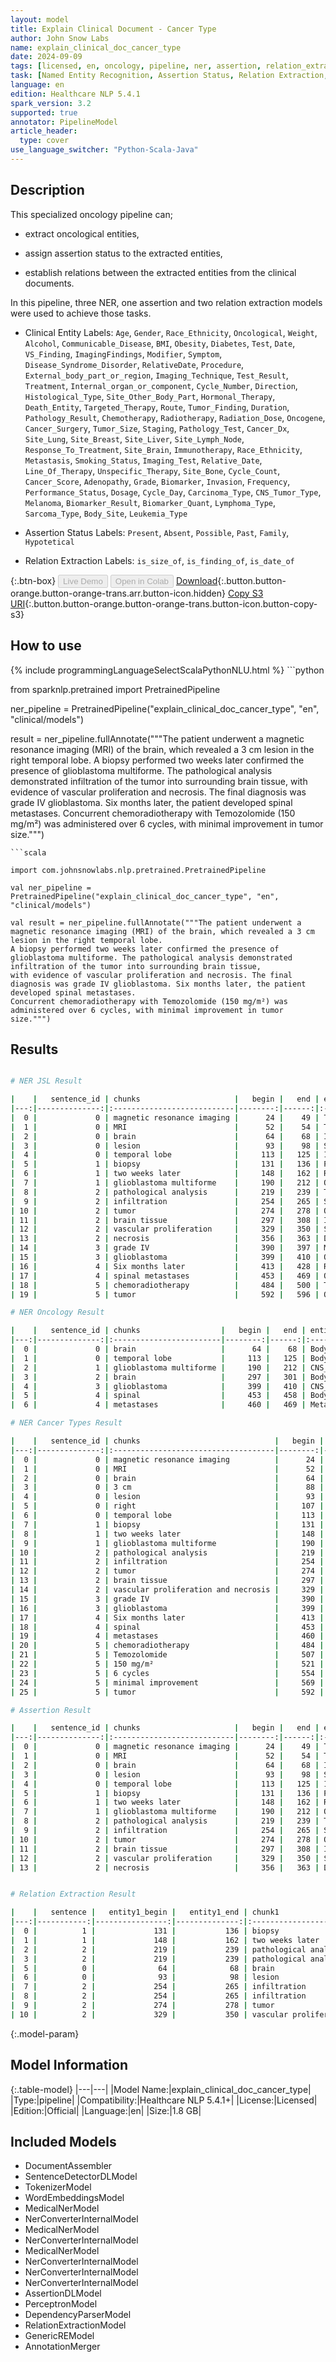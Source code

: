 ```yaml
---
layout: model
title: Explain Clinical Document - Cancer Type
author: John Snow Labs
name: explain_clinical_doc_cancer_type
date: 2024-09-09
tags: [licensed, en, oncology, pipeline, ner, assertion, relation_extraction]
task: [Named Entity Recognition, Assertion Status, Relation Extraction, Pipeline Healthcare]
language: en
edition: Healthcare NLP 5.4.1
spark_version: 3.2
supported: true
annotator: PipelineModel
article_header:
  type: cover
use_language_switcher: "Python-Scala-Java"
---
```


## Description

This specialized oncology pipeline can;

- extract oncological entities,

- assign assertion status to the extracted entities,

- establish relations between the extracted entities from the clinical documents.

In this pipeline, three NER, one assertion and two relation extraction models were used to achieve those tasks.

- Clinical Entity Labels: `Age`, `Gender`, `Race_Ethnicity`, `Oncological`, `Weight`, `Alcohol`, `Communicable_Disease`, `BMI`, `Obesity`, `Diabetes`, `Test`, `Date`,
                          `VS_Finding`, `ImagingFindings`, `Modifier`, `Symptom`, `Disease_Syndrome_Disorder`, `RelativeDate`, `Procedure`, `External_body_part_or_region`,
                          `Imaging_Technique`, `Test_Result`, `Treatment`, `Internal_organ_or_component`, `Cycle_Number`, `Direction`, `Histological_Type`,
                          `Site_Other_Body_Part`, `Hormonal_Therapy`, `Death_Entity`, `Targeted_Therapy`, `Route`, `Tumor_Finding`, `Duration`, `Pathology_Result`,
                          `Chemotherapy`, `Radiotherapy`, `Radiation_Dose`, `Oncogene`, `Cancer_Surgery`, `Tumor_Size`, `Staging`, `Pathology_Test`, `Cancer_Dx`,
                          `Site_Lung`, `Site_Breast`, `Site_Liver`, `Site_Lymph_Node`, `Response_To_Treatment`, `Site_Brain`, `Immunotherapy`, `Race_Ethnicity`,
                          `Metastasis`, `Smoking_Status`, `Imaging_Test`, `Relative_Date`, `Line_Of_Therapy`, `Unspecific_Therapy`, `Site_Bone`, `Cycle_Count`,
                          `Cancer_Score`, `Adenopathy`, `Grade`, `Biomarker`, `Invasion`, `Frequency`, `Performance_Status`, `Dosage`, `Cycle_Day`, `Carcinoma_Type`,
                          `CNS_Tumor_Type`, `Melanoma`, `Biomarker_Result`, `Biomarker_Quant`, `Lymphoma_Type`, `Sarcoma_Type`, `Body_Site`, `Leukemia_Type`

- Assertion Status Labels: `Present`, `Absent`, `Possible`, `Past`, `Family`, `Hypotetical`

- Relation Extraction Labels: `is_size_of`, `is_finding_of`, `is_date_of`

{:.btn-box}
<button class="button button-orange" disabled>Live Demo</button>
<button class="button button-orange" disabled>Open in Colab</button>
[Download](https://s3.amazonaws.com/auxdata.johnsnowlabs.com/clinical/models/explain_clinical_doc_cancer_type_en_5.4.1_3.2_1725890992390.zip){:.button.button-orange.button-orange-trans.arr.button-icon.hidden}
[Copy S3 URI](s3://auxdata.johnsnowlabs.com/clinical/models/explain_clinical_doc_cancer_type_en_5.4.1_3.2_1725890992390.zip){:.button.button-orange.button-orange-trans.button-icon.button-copy-s3}

## How to use



<div class="tabs-box" markdown="1">
{% include programmingLanguageSelectScalaPythonNLU.html %}
```python

from sparknlp.pretrained import PretrainedPipeline

ner_pipeline = PretrainedPipeline("explain_clinical_doc_cancer_type", "en", "clinical/models")

result = ner_pipeline.fullAnnotate("""The patient underwent a magnetic resonance imaging (MRI) of the brain, which revealed a 3 cm lesion in the right temporal lobe.
A biopsy performed two weeks later confirmed the presence of glioblastoma multiforme. The pathological analysis demonstrated infiltration of the tumor into surrounding brain tissue,
with evidence of vascular proliferation and necrosis. The final diagnosis was grade IV glioblastoma. Six months later, the patient developed spinal metastases.
Concurrent chemoradiotherapy with Temozolomide (150 mg/m²) was administered over 6 cycles, with minimal improvement in tumor size.""")

```
```scala

import com.johnsnowlabs.nlp.pretrained.PretrainedPipeline

val ner_pipeline = PretrainedPipeline("explain_clinical_doc_cancer_type", "en", "clinical/models")

val result = ner_pipeline.fullAnnotate("""The patient underwent a magnetic resonance imaging (MRI) of the brain, which revealed a 3 cm lesion in the right temporal lobe.
A biopsy performed two weeks later confirmed the presence of glioblastoma multiforme. The pathological analysis demonstrated infiltration of the tumor into surrounding brain tissue,
with evidence of vascular proliferation and necrosis. The final diagnosis was grade IV glioblastoma. Six months later, the patient developed spinal metastases.
Concurrent chemoradiotherapy with Temozolomide (150 mg/m²) was administered over 6 cycles, with minimal improvement in tumor size.""")

```
</div>

## Results

```bash

# NER JSL Result

|    |   sentence_id | chunks                     |   begin |   end | entities                    |
|---:|--------------:|:---------------------------|--------:|------:|:----------------------------|
|  0 |             0 | magnetic resonance imaging |      24 |    49 | Test                        |
|  1 |             0 | MRI                        |      52 |    54 | Test                        |
|  2 |             0 | brain                      |      64 |    68 | Internal_organ_or_component |
|  3 |             0 | lesion                     |      93 |    98 | Symptom                     |
|  4 |             0 | temporal lobe              |     113 |   125 | Internal_organ_or_component |
|  5 |             1 | biopsy                     |     131 |   136 | Procedure                   |
|  6 |             1 | two weeks later            |     148 |   162 | RelativeDate                |
|  7 |             1 | glioblastoma multiforme    |     190 |   212 | Oncological                 |
|  8 |             2 | pathological analysis      |     219 |   239 | Test                        |
|  9 |             2 | infiltration               |     254 |   265 | Symptom                     |
| 10 |             2 | tumor                      |     274 |   278 | Oncological                 |
| 11 |             2 | brain tissue               |     297 |   308 | Internal_organ_or_component |
| 12 |             2 | vascular proliferation     |     329 |   350 | Symptom                     |
| 13 |             2 | necrosis                   |     356 |   363 | Disease_Syndrome_Disorder   |
| 14 |             3 | grade IV                   |     390 |   397 | Modifier                    |
| 15 |             3 | glioblastoma               |     399 |   410 | Oncological                 |
| 16 |             4 | Six months later           |     413 |   428 | RelativeDate                |
| 17 |             4 | spinal metastases          |     453 |   469 | Oncological                 |
| 18 |             5 | chemoradiotherapy          |     484 |   500 | Treatment                   |
| 19 |             5 | tumor                      |     592 |   596 | Oncological                 |

# NER Oncology Result

|    |   sentence_id | chunks                  |   begin |   end | entities       |
|---:|--------------:|:------------------------|--------:|------:|:---------------|
|  0 |             0 | brain                   |      64 |    68 | Body_Site      |
|  1 |             0 | temporal lobe           |     113 |   125 | Body_Site      |
|  2 |             1 | glioblastoma multiforme |     190 |   212 | CNS_Tumor_Type |
|  3 |             2 | brain                   |     297 |   301 | Body_Site      |
|  4 |             3 | glioblastoma            |     399 |   410 | CNS_Tumor_Type |
|  5 |             4 | spinal                  |     453 |   458 | Body_Site      |
|  6 |             4 | metastases              |     460 |   469 | Metastasis     |

# NER Cancer Types Result

|    |   sentence_id | chunks                              |   begin |   end | entities              |
|---:|--------------:|:------------------------------------|--------:|------:|:----------------------|
|  0 |             0 | magnetic resonance imaging          |      24 |    49 | Imaging_Test          |
|  1 |             0 | MRI                                 |      52 |    54 | Imaging_Test          |
|  2 |             0 | brain                               |      64 |    68 | Site_Brain            |
|  3 |             0 | 3 cm                                |      88 |    91 | Tumor_Size            |
|  4 |             0 | lesion                              |      93 |    98 | Tumor_Finding         |
|  5 |             0 | right                               |     107 |   111 | Direction             |
|  6 |             0 | temporal lobe                       |     113 |   125 | Site_Brain            |
|  7 |             1 | biopsy                              |     131 |   136 | Pathology_Test        |
|  8 |             1 | two weeks later                     |     148 |   162 | Relative_Date         |
|  9 |             1 | glioblastoma multiforme             |     190 |   212 | Cancer_Dx             |
| 10 |             2 | pathological analysis               |     219 |   239 | Pathology_Test        |
| 11 |             2 | infiltration                        |     254 |   265 | Invasion              |
| 12 |             2 | tumor                               |     274 |   278 | Tumor_Finding         |
| 13 |             2 | brain tissue                        |     297 |   308 | Site_Brain            |
| 14 |             2 | vascular proliferation and necrosis |     329 |   363 | Pathology_Result      |
| 15 |             3 | grade IV                            |     390 |   397 | Grade                 |
| 16 |             3 | glioblastoma                        |     399 |   410 | Cancer_Dx             |
| 17 |             4 | Six months later                    |     413 |   428 | Relative_Date         |
| 18 |             4 | spinal                              |     453 |   458 | Site_Bone             |
| 19 |             4 | metastases                          |     460 |   469 | Metastasis            |
| 20 |             5 | chemoradiotherapy                   |     484 |   500 | Unspecific_Therapy    |
| 21 |             5 | Temozolomide                        |     507 |   518 | Chemotherapy          |
| 22 |             5 | 150 mg/m²                           |     521 |   529 | Dosage                |
| 23 |             5 | 6 cycles                            |     554 |   561 | Cycle_Count           |
| 24 |             5 | minimal improvement                 |     569 |   587 | Response_To_Treatment |
| 25 |             5 | tumor                               |     592 |   596 | Tumor_Finding         |

# Assertion Result

|    |   sentence_id | chunks                     |   begin |   end | entities                    | assertion   |
|---:|--------------:|:---------------------------|--------:|------:|:----------------------------|:------------|
|  0 |             0 | magnetic resonance imaging |      24 |    49 | Test                        | Past        |
|  1 |             0 | MRI                        |      52 |    54 | Test                        | Past        |
|  2 |             0 | brain                      |      64 |    68 | Internal_organ_or_component | Present     |
|  3 |             0 | lesion                     |      93 |    98 | Symptom                     | Past        |
|  4 |             0 | temporal lobe              |     113 |   125 | Internal_organ_or_component | Present     |
|  5 |             1 | biopsy                     |     131 |   136 | Procedure                   | Past        |
|  6 |             1 | two weeks later            |     148 |   162 | RelativeDate                | Present     |
|  7 |             1 | glioblastoma multiforme    |     190 |   212 | Oncological                 | Present     |
|  8 |             2 | pathological analysis      |     219 |   239 | Test                        | Present     |
|  9 |             2 | infiltration               |     254 |   265 | Symptom                     | Present     |
| 10 |             2 | tumor                      |     274 |   278 | Oncological                 | Present     |
| 11 |             2 | brain tissue               |     297 |   308 | Internal_organ_or_component | Present     |
| 12 |             2 | vascular proliferation     |     329 |   350 | Symptom                     | Past        |
| 13 |             2 | necrosis                   |     356 |   363 | Disease_Syndrome_Disorder   | Present     |


# Relation Extraction Result

|    |   sentence |   entity1_begin |   entity1_end | chunk1                 | entity1                     |   entity2_begin |   entity2_end | chunk2                  | entity2                     | relation                                |   confidence |
|---:|-----------:|----------------:|--------------:|:-----------------------|:----------------------------|----------------:|--------------:|:------------------------|:----------------------------|:----------------------------------------|-------------:|
|  0 |          1 |             131 |           136 | biopsy                 | Procedure                   |             148 |           162 | two weeks later         | RelativeDate                | is_date_of                              |     1        |
|  1 |          1 |             148 |           162 | two weeks later        | RelativeDate                |             190 |           212 | glioblastoma multiforme | Oncological                 | is_date_of                              |     0.968502 |
|  2 |          2 |             219 |           239 | pathological analysis  | Test                        |             274 |           278 | tumor                   | Oncological                 | is_finding_of                           |     0.998728 |
|  3 |          2 |             219 |           239 | pathological analysis  | Test                        |             356 |           363 | necrosis                | Disease_Syndrome_Disorder   | is_finding_of                           |     0.999999 |
|  5 |          0 |              64 |            68 | brain                  | Internal_organ_or_component |              93 |            98 | lesion                  | Symptom                     | Internal_organ_or_component-Symptom     |     1        |
|  6 |          0 |              93 |            98 | lesion                 | Symptom                     |             113 |           125 | temporal lobe           | Internal_organ_or_component | Symptom-Internal_organ_or_component     |     1        |
|  7 |          2 |             254 |           265 | infiltration           | Symptom                     |             297 |           308 | brain tissue            | Internal_organ_or_component | Symptom-Internal_organ_or_component     |     1        |
|  8 |          2 |             254 |           265 | infiltration           | Symptom                     |             356 |           363 | necrosis                | Disease_Syndrome_Disorder   | Symptom-Disease_Syndrome_Disorder       |     1        |
|  9 |          2 |             274 |           278 | tumor                  | Oncological                 |             297 |           308 | brain tissue            | Internal_organ_or_component | Oncological-Internal_organ_or_component |     1        |
| 10 |          2 |             329 |           350 | vascular proliferation | Symptom                     |             356 |           363 | necrosis                | Disease_Syndrome_Disorder   | Symptom-Disease_Syndrome_Disorder       |     1        |


```

{:.model-param}
## Model Information

{:.table-model}
|---|---|
|Model Name:|explain_clinical_doc_cancer_type|
|Type:|pipeline|
|Compatibility:|Healthcare NLP 5.4.1+|
|License:|Licensed|
|Edition:|Official|
|Language:|en|
|Size:|1.8 GB|

## Included Models

- DocumentAssembler
- SentenceDetectorDLModel
- TokenizerModel
- WordEmbeddingsModel
- MedicalNerModel
- NerConverterInternalModel
- MedicalNerModel
- NerConverterInternalModel
- MedicalNerModel
- NerConverterInternalModel
- NerConverterInternalModel
- NerConverterInternalModel
- AssertionDLModel
- PerceptronModel
- DependencyParserModel
- RelationExtractionModel
- GenericREModel
- AnnotationMerger